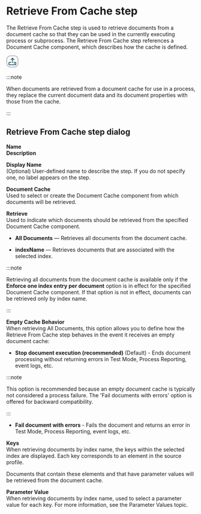 # Retrieve From Cache step

<head>
  <meta name="guidename" content="Integration"/>
  <meta name="context" content="GUID-F3D1C389-1774-4277-909C-A57DC5A8D90A"/>
</head>


The Retrieve From Cache step is used to retrieve documents from a document cache so that they can be used in the currently executing process or subprocess. The Retrieve From Cache step references a Document Cache component, which describes how the cache is defined.

![Retrieve From Cache icon](../Images/step-ic-load-from-cache-32_55df297c-8f4f-45f3-924f-7c493f75b78d.jpg)

:::note

When documents are retrieved from a document cache for use in a process, they replace the current document data and its document properties with those from the cache.

:::

## Retrieve From Cache step dialog

**Name**   
**Description**

**Display Name**   
\(Optional\) User-defined name to describe the step. If you do not specify one, no label appears on the step.

**Document Cache**   
Used to select or create the Document Cache component from which documents will be retrieved.

**Retrieve**   
Used to indicate which documents should be retrieved from the specified Document Cache component.

-   **All Documents** — Retrieves all documents from the document cache.

-   **indexName** — Retrieves documents that are associated with the selected index.

:::note

Retrieving all documents from the document cache is available only if the **Enforce one index entry per document** option is in effect for the specified Document Cache component. If that option is not in effect, documents can be retrieved only by index name.

:::

**Empty Cache Behavior**   
When retrieving All Documents, this option allows you to define how the Retrieve From Cache step behaves in the event it receives an empty document cache:

-   **Stop document execution \(recommended\)** \(Default\) - Ends document processing without returning errors in Test Mode, Process Reporting, event logs, etc.

:::note

This option is recommended because an empty document cache is typically not considered a process failure. The 'Fail documents with errors' option is offered for backward compatibility.

:::

-   **Fail document with errors** - Fails the document and returns an error in Test Mode, Process Reporting, event logs, etc.

**Keys**   
When retrieving documents by index name, the keys within the selected index are displayed. Each key corresponds to an element in the source profile.

Documents that contain these elements and that have parameter values will be retrieved from the document cache.

**Parameter Value**   
When retrieving documents by index name, used to select a parameter value for each key. For more information, see the Parameter Values topic.